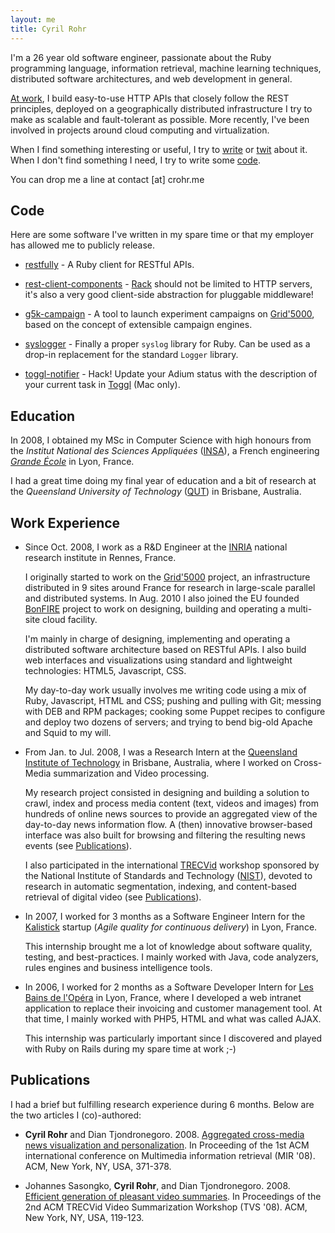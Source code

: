 ```yaml
---
layout: me
title: Cyril Rohr
---
```


I'm a 26 year old software engineer, passionate about the Ruby programming language, information retrieval, machine learning techniques, distributed software architectures, and web development in general.

[At work](https://www.grid5000.fr), I build easy-to-use HTTP APIs that closely follow the REST principles, deployed on a geographically distributed infrastructure I try to make as scalable and fault-tolerant as possible.
More recently, I've been involved in projects around cloud computing and virtualization.

When I find something interesting or useful, I try to [write](/blog) or [twit](http://twitter.com/crohr) about it.
When I don't find something I need, I try to write some [code](http://github.com/crohr).

You can drop me a line at contact [at] crohr.me

## Code
Here are some software I've written in my spare time or that my employer has allowed me to publicly release.

* [restfully](http://github.com/crohr/restfully) -
  A Ruby client for RESTful APIs.

* [rest-client-components](http://github.com/crohr/rest-client-components) -
  [Rack](http://rack.rubyforge.com) should not be limited to HTTP servers, it's also a very good client-side abstraction for pluggable middleware!

* [g5k-campaign](http://g5k-campaign.gforge.inria.fr/) -
  A tool to launch experiment campaigns on [Grid'5000](http://www.grid5000.fr/), based on the concept of extensible campaign engines.

* [syslogger](http://github.com/crohr/syslogger) -
  Finally a proper `syslog` library for Ruby. Can be used as a drop-in replacement for the standard `Logger` library.

* [toggl-notifier](http://github.com/crohr/toggl-notifier) -
  Hack! Update your Adium status with the description of your current task in [Toggl](http://toggl.com) (Mac only).

## Education
In 2008, I obtained my MSc in Computer Science with high honours from the *Institut National des Sciences Appliquées* ([INSA](http://www.insa-lyon.fr/)), a French engineering [*Grande École*](http://en.wikipedia.org/wiki/Grandes_%C3%A9coles) in Lyon, France.

I had a great time doing my final year of education and a bit of research at the *Queensland University of Technology* ([QUT](http://qut.edu.au)) in Brisbane, Australia.

## Work Experience
* Since Oct. 2008, I work as a R&amp;D Engineer at the [INRIA](http://www.inria.fr/) national research institute in Rennes, France.

  I originally started to work on the [Grid'5000](http://www.grid5000.fr/) project, an infrastructure distributed in 9 sites around France for research in large-scale parallel and distributed systems.
  In Aug. 2010 I also joined the EU founded [BonFIRE](http://bonfire-project.eu/) project to work on designing, building and operating a multi-site cloud facility.

  I'm mainly in charge of designing, implementing and operating a distributed software architecture based on RESTful APIs.
  I also build web interfaces and visualizations using standard and lightweight technologies: HTML5, Javascript, CSS.

  My day-to-day work usually involves me writing code using a mix of Ruby, Javascript, HTML and CSS; pushing and pulling with Git; messing with DEB and RPM packages; cooking some Puppet recipes to configure and deploy two dozens of servers; and trying to bend big-old Apache and Squid to my will.

* From Jan. to Jul. 2008, I was a Research Intern at the [Queensland Institute of Technology](http://qut.edu.au/) in Brisbane, Australia, where I worked on Cross-Media summarization and Video processing.

  My research project consisted in designing and building a solution to crawl, index and process media content (text, videos and images) from hundreds of online news sources to provide an aggregated view of the day-to-day news information flow.
  A (then) innovative browser-based interface was also built for browsing and filtering the resulting news events (see [Publications](#publications)).

  I also participated in the international [TRECVid](http://trecvid.nist.gov/) workshop sponsored by the National Institute of Standards and Technology ([NIST](http://www.nist.gov/)), devoted to research in automatic segmentation, indexing, and content-based retrieval of digital video (see [Publications](#publications)).

* In 2007, I worked for 3 months as a Software Engineer Intern for the [Kalistick](http://kalistick.com/) startup (*Agile quality for continuous delivery*) in Lyon, France.

  This internship brought me a lot of knowledge about software quality, testing, and best-practices. I mainly worked with Java, code analyzers, rules engines and business intelligence tools.

* In 2006, I worked for 2 months as a Software Developer Intern for [Les Bains de l'Opéra](http://lesbainsdelopera.com/) in Lyon, France, where I developed a web intranet application to replace their invoicing and customer management tool. At that time, I mainly worked with PHP5, HTML and what was called AJAX.

  This internship was particularly important since I discovered and played with Ruby on Rails during my spare time at work ;-)

## Publications
I had a brief but fulfilling research experience during 6 months. Below are the two articles I (co)-authored:

* **Cyril Rohr** and Dian Tjondronegoro. 2008. [Aggregated cross-media news visualization and personalization](http://portal.acm.org/citation.cfm?id=1460157). In Proceeding of the 1st ACM international conference on Multimedia information retrieval (MIR '08). ACM, New York, NY, USA, 371-378.

* Johannes Sasongko, **Cyril Rohr**, and Dian Tjondronegoro. 2008. [Efficient generation of pleasant video summaries](http://portal.acm.org/citation.cfm?id=1463563.1463585). In Proceedings of the 2nd ACM TRECVid Video Summarization Workshop (TVS '08). ACM, New York, NY, USA, 119-123.
